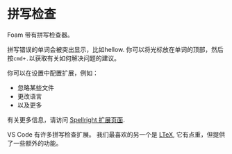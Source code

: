 # 拼写检查

Foam 带有拼写检查器。

拼写错误的单词会被突出显示，比如hellow.
你可以将光标放在单词的顶部，然后按`cmd+.`以获取有关如何解决问题的建议。

你可以在设置中配置扩展，例如：

- 忽略某些文件
- 更改语言
- 以及更多

有关更多信息，请访问 [Spellright 扩展页面](https://marketplace.visualstudio.com/items?itemName=ban.spellright).

VS Code 有许多拼写检查扩展。
我们最喜欢的另一个是 [LTeX](https://marketplace.visualstudio.com/items?itemName=valentjn.vscode-ltex&ssr=false#overview), 它有点重，但提供了一些额外的功能。
